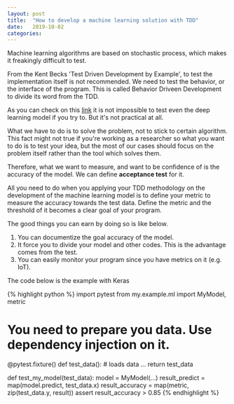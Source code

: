 ```yaml
---
layout: post
title:  "How to develop a machine learning solution with TDD"
date:   2019-10-02 
categories: 
---
```


Machine learning algorithms are based on stochastic process, which makes it freakingly difficult to test.

From the Kent Becks 'Test Driven Development by Example', to test the implementation itself is not recommended. 
We need to test the behavior, or the interface of the program. This is called Behavior Driveen Development to 
divide its word from the TDD.

As you can check on this [link](https://towardsdatascience.com/tdd-datascience-689c98492fcc) it is not impossible to
test even the deep learning model if you try to. But it's not practical at all.

What we have to do is to solve the problem, not to stick to certain algorithm. This fact might not true if you're
working as a researcher so what you want to do is to test your idea, but the most of our cases should focus on the
problem itself rather than the tool which solves them.

Therefore, what we want to measure, and want to be confidence of is the accuracy of the model. We can define
**acceptance test** for it.

All you need to do when you applying your TDD methodology on the development of the machine learning model is
to define your metric to measure the accuracy towards the test data. Define the metric and the threshold of it
becomes a clear goal of your program.

The good things you can earn by doing so is like below.

1. You can documentize the goal accuracy of the model.
2. It force you to divide your model and other codes. This is the advantage comes from the test.
3. You can easily monitor your program since you have metrics on it (e.g. IoT).

The code below is the example with Keras

{% highlight python %}
import pytest
from my.example.ml import MyModel, metric


# You need to prepare you data. Use dependency injection on it.
@pytest.fixture()
def test_data():
    # loads data
    ...
    return test_data


def test_my_model(test_data):
    model = MyModel(...)
    result_predict = map(model.predict, test_data.x)
    result_accuracy = map(metric, zip(test_data.y, result))
    assert result_accuracy > 0.85
{% endhighlight %}

